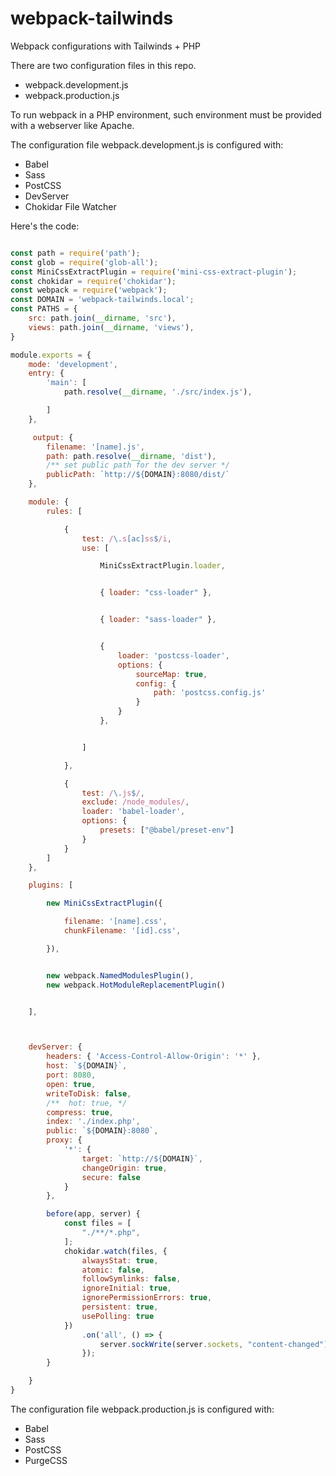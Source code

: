 # webpack-tailwinds


Webpack configurations with Tailwinds + PHP

There are two configuration files in this repo. 

- webpack.development.js
- webpack.production.js


To run webpack in a PHP environment, such environment must be provided with a webserver like Apache.

The  configuration file webpack.development.js is configured with:

- Babel
- Sass
- PostCSS
- DevServer
- Chokidar File Watcher


Here's the code:


```js

const path = require('path');
const glob = require('glob-all');
const MiniCssExtractPlugin = require('mini-css-extract-plugin');
const chokidar = require('chokidar');
const webpack = require('webpack');
const DOMAIN = 'webpack-tailwinds.local';
const PATHS = {
    src: path.join(__dirname, 'src'),
    views: path.join(__dirname, 'views'),
}

module.exports = {
    mode: 'development',
    entry: {
        'main': [
            path.resolve(__dirname, './src/index.js'),

        ]
    },

     output: {
        filename: '[name].js',
        path: path.resolve(__dirname, 'dist'),
        /** set public path for the dev server */
        publicPath: `http://${DOMAIN}:8080/dist/`
    },

    module: {
        rules: [

            {
                test: /\.s[ac]ss$/i,
                use: [

                    MiniCssExtractPlugin.loader,


                    { loader: "css-loader" },


                    { loader: "sass-loader" },


                    {
                        loader: 'postcss-loader',
                        options: {
                            sourceMap: true,
                            config: {
                                path: 'postcss.config.js'
                            }
                        }
                    },


                ]

            },

            {
                test: /\.js$/,
                exclude: /node_modules/,
                loader: 'babel-loader',
                options: {
                    presets: ["@babel/preset-env"]
                }
            }
        ]
    },

    plugins: [

        new MiniCssExtractPlugin({

            filename: '[name].css',
            chunkFilename: '[id].css',

        }),


        new webpack.NamedModulesPlugin(),
        new webpack.HotModuleReplacementPlugin()


    ],



    devServer: {
        headers: { 'Access-Control-Allow-Origin': '*' },
        host: `${DOMAIN}`,
        port: 8080,
        open: true,
        writeToDisk: false,
        /**  hot: true, */
        compress: true,
        index: './index.php',
        public: `${DOMAIN}:8080`,
        proxy: {
            '*': {
                target: `http://${DOMAIN}`,
                changeOrigin: true,
                secure: false
            }
        },

        before(app, server) {
            const files = [
                "./**/*.php",
            ];
            chokidar.watch(files, {
                alwaysStat: true,
                atomic: false,
                followSymlinks: false,
                ignoreInitial: true,
                ignorePermissionErrors: true,
                persistent: true,
                usePolling: true
            })
                .on('all', () => {
                    server.sockWrite(server.sockets, "content-changed");
                });
        }

    }
}
```

The  configuration file webpack.production.js is configured with:

- Babel
- Sass
- PostCSS
- PurgeCSS

